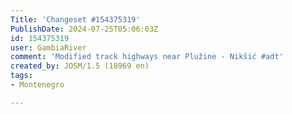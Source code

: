 ```yaml
---
Title: 'Changeset #154375319'
PublishDate: 2024-07-25T05:06:03Z
id: 154375319
user: GambiaRiver
comment: 'Modified track highways near Plužine - Nikšić #adt'
created_by: JOSM/1.5 (18969 en)
tags:
- Montenegro

---
```

